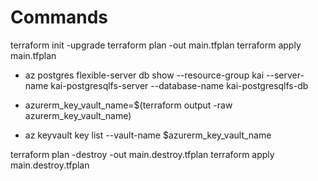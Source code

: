 # Commands

terraform init -upgrade
terraform plan -out main.tfplan
terraform apply main.tfplan

- az postgres flexible-server db show --resource-group kai --server-name kai-postgresqlfs-server --database-name kai-postgresqlfs-db

- azurerm_key_vault_name=$(terraform output -raw azurerm_key_vault_name)
- az keyvault key list --vault-name $azurerm_key_vault_name

terraform plan -destroy -out main.destroy.tfplan
terraform apply main.destroy.tfplan
